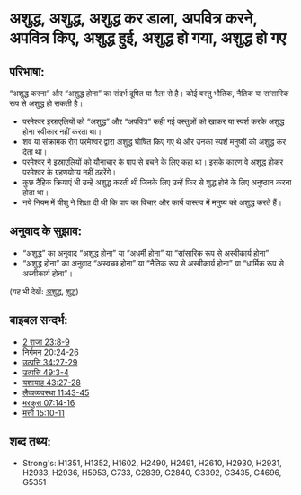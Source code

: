 # अशुद्ध, अशुद्ध, अशुद्ध कर डाला, अपवित्र करने, अपवित्र किए, अशुद्ध हुई, अशुद्ध हो गया, अशुद्ध हो गए #

## परिभाषा: ##

“अशुद्ध करना” और “अशुद्ध होना” का संदर्भ दूषित या मैला से है। कोई वस्तु भौतिक, नैतिक या सांसारिक रूप से अशुद्ध हो सकती है।

* परमेश्वर इस्राएलियों को “अशुद्ध” और “अपवित्र” कही गई वस्तुओं को खाकर या स्पर्श करके अशुद्ध होना स्वीकार नहीं करता था।
* शव या संक्रामक रोग परमेश्वर द्वारा अशुद्ध घोषित किए गए थे और उनका स्पर्श मनुष्यों को अशुद्ध कर देता था।
* परमेश्वर ने इस्राएलियों को यौनाचार के पाप से बचने के लिए कहा था। इसके कारण वे अशुद्ध होकर परमेश्वर के ग्रहणयोग्य नहीं ठहरेंगे।
* कुछ दैहिक क्रियाएं भी उन्हें अशुद्ध करती थी जिनके लिए उन्हें फिर से शुद्ध होने के लिए अनुष्ठान करना होता था।
* नये नियम में यीशु ने शिक्षा दी थी कि पाप का विचार और कार्य वास्तव में मनुष्य को अशुद्ध करते हैं।

## अनुवाद के सुझाव: ##

* “अशुद्ध” का अनुवाद “अशुद्ध होना” या “अधर्मी होना” या “सांसारिक रूप से अस्वीकार्य होना”
* “अशुद्ध होना” का अनुवाद “अस्वच्छ होना” या “नैतिक रूप से अस्वीकार्य होना” या “धार्मिक रूप से अस्वीकार्य होना”।

(यह भी देखें: [अशुद्ध](../kt/unclean.md), [शुद्ध](../kt/clean.md))

## बाइबल सन्दर्भ: ##

* [2 राजा 23:8-9](rc://en/tn/help/2ki/23/08)
* [निर्गमन 20:24-26](rc://en/tn/help/exo/20/24)
* [उत्पत्ति 34:27-29](rc://en/tn/help/gen/34/27)
* [उत्पत्ति 49:3-4](rc://en/tn/help/gen/49/03)
* [यशायाह 43:27-28](rc://en/tn/help/isa/43/27)
* [लैव्यव्यवस्था 11:43-45](rc://en/tn/help/lev/11/43)
* [मरकुस 07:14-16](rc://en/tn/help/mrk/07/14)
* [मत्ती 15:10-11](rc://en/tn/help/mat/15/10)

## शब्द तथ्य: ##

* Strong's: H1351, H1352, H1602, H2490, H2491, H2610, H2930, H2931, H2933, H2936, H5953, G733, G2839, G2840, G3392, G3435, G4696, G5351
